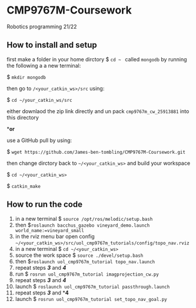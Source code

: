 # CMP9767M-Coursework
Robotics programming 21/22
## How to install and setup 
first make a folder in your home dirctory $ `cd ~ ` called `mongodb` by running the following a a new terminal: 

$ `mkdir mongodb`

then go to `/<your_catkin_ws>/src` using:

$ `cd ~/your_catkin_ws/src`

either downlaod the zip link directly and un pack `cmp9767m_cw_25913881` into this directory 

***or**

use a GitHub pull by using:

$ `wget https://github.com/James-ben-tombling/CMP9767M-Coursework.git`

then change dirctory back to `~/<your_catkin_ws>` and build your workspace 

$ `cd ~/<your_catkin_ws> `

$ `catkin_make`





## How to run the code 

1. in a new terminal $ `source /opt/ros/melodic/setup.bash` 
2. then $`roslaunch bacchus_gazebo vineyard_demo.launch world_name:=vineyard_small`
3. in the rviz menu bar open config `~/<your_catkin_ws>/src/uol_cmp9767m_tutorials/config/topo_nav.rviz`
4. in a new terminal $ `cd ~/<your_catkin_ws>` 
5. source the work space $ `source ./devel/setup.bash` 
6. then $`roslaunch uol_cmp9767m_tutorial topo_nav.launch`
7. repeat steps ***3*** and ***4***
8. run $ `rosrun uol_cmp9767m_tutorial imagprojection_cw.py` 
9. repeat steps ***3*** and ***4***
10. launch $ `roslaunch uol_cmp9767m_tutorial passthrough.launch`
11. repeat steps ***3*** and ***4**
12. launch $ `rosrun uol_cmp9767m_tutorial set_topo_nav_goal.py` 

